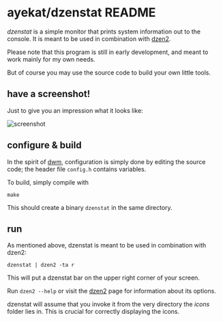 ayekat/dzenstat README
======================


*dzenstat* is a simple monitor that prints system information out to the
console. It is meant to be used in combination with
<a href="http://github.com/robm/dzen/">dzen2</a>.

Please note that this program is still in early development, and meant to work
mainly for my own needs.

But of course you may use the source code to build your own little tools.


have a screenshot!
------------------

Just to give you an impression what it looks like:

![screenshot](http://ayekat.ch/img/host/screen_dzenstat4.png)



configure & build
-----------------

In the spirit of <a href="http://dwm.suckless.org/">dwm</a>, configuration is
simply done by editing the source code; the header file <code>config.h</code>
contains variables.

To build, simply compile with

	make

This should create a binary <code>dzenstat</code> in the same directory.


run
---

As mentioned above, dzenstat is meant to be used in combination with dzen2:

	dzenstat | dzen2 -ta r

This will put a dzenstat bar on the upper right corner of your screen.

Run <code>dzen2 --help</code> or visit the
<a href="http://github.com/robm/dzen/">dzen2</a> page for information about its
options.

dzenstat will assume that you invoke it from the very directory the *icons*
folder lies in. This is crucial for correctly displaying the icons.

